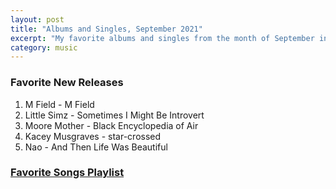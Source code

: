 ```yaml
---
layout: post
title: "Albums and Singles, September 2021"
excerpt: "My favorite albums and singles from the month of September in the 2021st year. "
category: music
---
```


### Favorite New Releases

1. M Field - M Field
2. Little Simz - Sometimes I Might Be Introvert
3. Moore Mother - Black Encyclopedia of Air
4. Kacey Musgraves - star-crossed
5. Nao - And Then Life Was Beautiful

### <a href="https://open.spotify.com/playlist/7vda0eVXxvjcQ1vW0eNdtL" target="_blank" rel="noopener">Favorite Songs Playlist</a>
